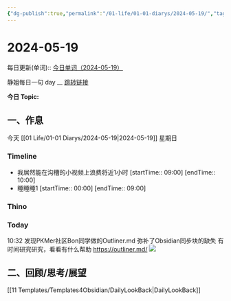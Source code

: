 ```yaml
---
{"dg-publish":true,"permalink":"/01-life/01-01-diarys/2024-05-19/","tags":["Diary"]}
---
```



# 2024-05-19
每日更新(单词)::
[今日单词（2024-05-19）](https://www.123pan.com/s/FckCjv-cjUUA.html)

静姐每日一句 day __
[跳转链接](https://www.123pan.com/FileView?fileId=5435933&shareKey=FckCjv-cjUUA&sharePwd=)

**今日 Topic:** 
## 一、作息
今天 [[01 Life/01-01 Diarys/2024-05-19\|2024-05-19]] 星期日

### Timeline
-  我居然能在沟槽的小视频上浪费将近1小时 [startTime:: 09:00]  [endTime:: 10:00]
-  睡睡睡1 [startTime:: 00:00]  [endTime:: 09:00]

### Thino

### Today
10:32
	发现PKMer社区Bon同学做的Outliner.md
	弥补了Obsidian同步块的缺失
	有时间研究研究，看看有什么帮助
	https://outliner.md/
	![](https://pic.60004000.xyz/2024/05/e643cf0c530435e487ed8ec0e5c68cf9.png)



## 二、回顾/思考/展望
 [[11 Templates/Templates4Obsidian/DailyLookBack\|DailyLookBack]]





